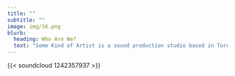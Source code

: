 ```yaml
---
title: ""
subtitle: ""
image: img/16.png
blurb:
  heading: Who Are We?
  text: "Some Kind of Artist is a sound production studio based in Toronto. "
---
```

{{< soundcloud 1242357937 >}}